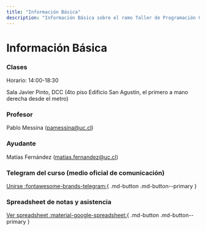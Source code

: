 ```yaml
---
title: "Información Básica"
description: "Información Básica sobre el ramo Taller de Programación Competitiva II IIC2553-2022-2"
---
```



# Información Básica

### Clases

Horario: 14:00-18:30

Sala Javier Pinto, DCC (4to piso Edificio San Agustín, el primero a mano derecha desde el metro)

### Profesor

Pablo Messina (<pamessina@uc.cl>)

### Ayudante

Matías Fernández (<matias.fernandez@uc.cl>)

### Telegram del curso (medio oficial de comunicación)

[Unirse :fontawesome-brands-telegram:](https://t.me/joinchat/BnXT11P6uLrfCpUIZWk25Q){ .md-button .md-button--primary }

### Spreadsheet de notas y asistencia

[Ver spreadsheet :material-google-spreadsheet:](https://docs.google.com/spreadsheets/d/1aQw5LfJJjrb4xYWpaZi9x6e6Sv3BpKT0TN-stCyU3_c/){ .md-button .md-button--primary }

